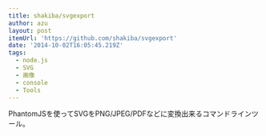 ```yaml
---
title: shakiba/svgexport
author: azu
layout: post
itemUrl: 'https://github.com/shakiba/svgexport'
date: '2014-10-02T16:05:45.219Z'
tags:
  - node.js
  - SVG
  - 画像
  - console
  - Tools
---
```

PhantomJSを使ってSVGをPNG/JPEG/PDFなどに変換出来るコマンドラインツール。
